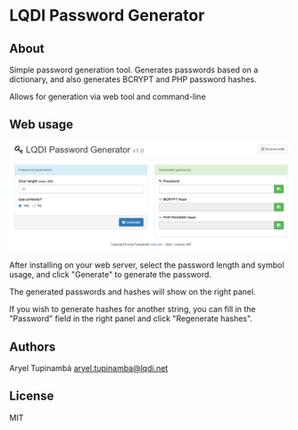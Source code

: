 # LQDI Password Generator

## About
Simple password generation tool. Generates passwords based on a dictionary, and also generates BCRYPT and PHP password hashes.

Allows for generation via web tool and command-line

## Web usage
![Web](https://raw.githubusercontent.com/lqdi/passgen/main/images/screenshot.png)

After installing on your web server, select the password length and symbol usage, and click "Generate" to generate the password. 

The generated passwords and hashes will show on the right panel.

If you wish to generate hashes for another string, you can fill in the "Password" field in the right panel and click "Regenerate hashes".

## Authors
Aryel Tupinambá <aryel.tupinamba@lqdi.net>

## License
MIT
